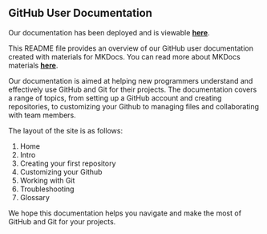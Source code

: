 ## GitHub User Documentation

Our documentation has been deployed and is viewable [**here**](https://ankitahlwat.github.io/GitHub-User-Documentation/).

This README file provides an overview of our GitHub user documentation created with materials for MKDocs. You can read more about MKDocs materials [**here**](https://squidfunk.github.io/mkdocs-material/).

Our documentation is aimed at helping new programmers understand and effectively use GitHub and Git for their projects. The documentation covers a range of topics, from setting up a GitHub account and creating repositories, to customizing your Github to managing files and collaborating with team members.

The layout of the site is as follows:

1. Home
2. Intro
3. Creating your first repository
4. Customizing your Github
5. Working with Git
6. Troubleshooting
7. Glossary

We hope this documentation helps you navigate and make the most of GitHub and Git for your projects. 

